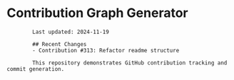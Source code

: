 # Contribution Graph Generator
            
            Last updated: 2024-11-19
            
            ## Recent Changes
            - Contribution #313: Refactor readme structure
            
            This repository demonstrates GitHub contribution tracking and commit generation.
        
